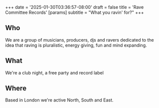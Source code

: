 +++
date = '2025-01-30T03:36:57-08:00'
draft = false
title = 'Rave Committee Records'
[params]
  subtitle = "What you ravin' for?"
+++
## Who
We are a group of musicians, producers, djs and ravers dedicated to the idea that raving is pluralistic, energy giving, fun and mind expanding. 
## What
We're a club night, a free party and record label
## Where
Based in London we're active North, South and East. 
